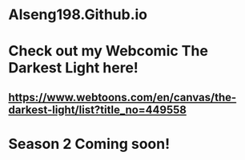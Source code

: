 # Alseng198.Github.io

# Check out my Webcomic The Darkest Light here!
## https://www.webtoons.com/en/canvas/the-darkest-light/list?title_no=449558

# Season 2 Coming soon!